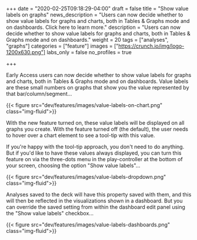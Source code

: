 +++
date = "2020-02-25T09:18:29-04:00"
draft = false
title = "Show value labels on graphs"
news_description = "Users can now decide whether to show value labels for graphs and charts, both in Tables & Graphs mode and on dashboards. Click here to learn more."
description = "Users can now decide whether to show value labels for graphs and charts, both in Tables & Graphs mode and on dashboards."
weight = 20
tags = ["analyses", "graphs"]
categories = ["feature"]
images = ["https://crunch.io/img/logo-1200x630.png"]
labs_only = false
no_profiles = true

+++

Early Access users can now decide whether to show value labels for graphs and charts, both in Tables & Graphs mode and on dashboards. Value labels are these small numbers on graphs that show you the value represented by that bar/column/segment...

{{< figure src="dev/features/images/value-labels-on-chart.png" class="img-fluid">}}

With the new feature turned on, these value labels will be displayed on all graphs you create. With the feature turned off (the default), the user needs to hover over a chart element to see a tool-tip with this value.

If you're happy with the tool-tip approach, you don't need to do anything. But if you'd like to have these values always displayed, you can turn this feature on via the three-dots menu in the play-controller at the bottom of your screen, choosing the option "Show value labels"...

{{< figure src="dev/features/images/value-labels-dropdown.png" class="img-fluid">}}

Analyses saved to the deck will have this property saved with them, and this will then be reflected in the visualizations shown in a dashboard. But you can override the saved setting from within the dashboard edit panel using the "Show value labels" checkbox...

{{< figure src="dev/features/images/value-labels-dashboards.png" class="img-fluid">}}
